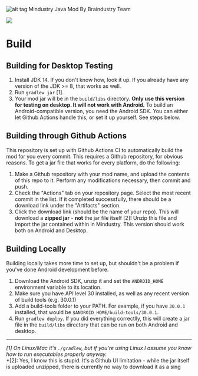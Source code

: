 ![alt tag]( https://sun9-8.userapi.com/impg/SiggxuWQn9LXXuUvgt_WvkjhpZxC9aHkuZfGBg/g_1SkbMtZHc.jpg?size=1280x683&quality=96&sign=4456ea892c859178227d4c75e13ba499&type=albumScreenshot")
Mindustry Java Mod By Braindustry Team 

![](https://psv4.userapi.com/c856536/u543027815/docs/d16/68103b9d8180/vyfyvfyv.png?extra=JyuGfOYCY-kvsuW4f8495blCjHRUei2LdIembdofNVT8lMUWK3u5gag3nfxegcLET_sjlKOp4M6Rb7n4yVRnFAEJQ2A_NwQb5h3rdI5J5o2HB5EYHd_QqTFSUxmE8pqNirVyE3NaudFz64oyeIhAMFL0)

# Build 
## Building for Desktop Testing

1. Install JDK 14. If you don't know how, look it up. If you already have any version of the JDK >= 8, that works as well. 
2. Run `gradlew jar` [1].
3. Your mod jar will be in the `build/libs` directory. **Only use this version for testing on desktop. It will not work with Android.**
To build an Android-compatible version, you need the Android SDK. You can either let Github Actions handle this, or set it up yourself. See steps below.

## Building through Github Actions

This repository is set up with Github Actions CI to automatically build the mod for you every commit. This requires a Github repository, for obvious reasons.
To get a jar file that works for every platform, do the following:
1. Make a Github repository with your mod name, and upload the contents of this repo to it. Perform any modifications necessary, then commit and push. 
2. Check the "Actions" tab on your repository page. Select the most recent commit in the list. If it completed successfully, there should be a download link under the "Artifacts" section. 
3. Click the download link (should be the name of your repo). This will download a **zipped jar** - **not** the jar file itself [2]! Unzip this file and import the jar contained within in Mindustry. This version should work both on Android and Desktop.

## Building Locally

Building locally takes more time to set up, but shouldn't be a problem if you've done Android development before.
1. Download the Android SDK, unzip it and set the `ANDROID_HOME` environment variable to its location.
2. Make sure you have API level 30 installed, as well as any recent version of build tools (e.g. 30.0.1)
3. Add a build-tools folder to your PATH. For example, if you have `30.0.1` installed, that would be `$ANDROID_HOME/build-tools/30.0.1`.
4. Run `gradlew deploy`. If you did everything correctlly, this will create a jar file in the `build/libs` directory that can be run on both Android and desktop. 

--- 

*[1]* *On Linux/Mac it's `./gradlew`, but if you're using Linux I assume you know how to run executables properly anyway.*  
*[2]: Yes, I know this is stupid. It's a Github UI limitation - while the jar itself is uploaded unzipped, there is currently no way to download it as a sing
